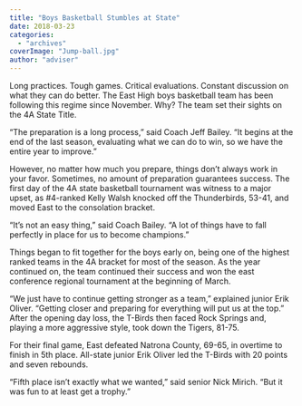 ```yaml
---
title: "Boys Basketball Stumbles at State"
date: 2018-03-23
categories: 
  - "archives"
coverImage: "Jump-ball.jpg"
author: "adviser"
---
```


Long practices. Tough games. Critical evaluations. Constant discussion on what they can do better. The East High boys basketball team has been following this regime since November. Why? The team set their sights on the 4A State Title.

“The preparation is a long process,” said Coach Jeff Bailey. “It begins at the end of the last season, evaluating what we can do to win, so we have the entire year to improve.”

However, no matter how much you prepare, things don’t always work in your favor. Sometimes, no amount of preparation guarantees success. The first day of the 4A state basketball tournament was witness to a major upset, as #4-ranked Kelly Walsh knocked off the Thunderbirds, 53-41, and moved East to the consolation bracket.

“It’s not an easy thing,” said Coach Bailey. “A lot of things have to fall perfectly in place for us to become champions.”

Things began to fit together for the boys early on, being one of the highest ranked teams in the 4A bracket for most of the season. As the year continued on, the team continued their success and won the east conference regional tournament at the beginning of March.

“We just have to continue getting stronger as a team,” explained junior Erik Oliver. “Getting closer and preparing for everything will put us at the top.” After the opening day loss, the T-Birds then faced Rock Springs and, playing a more aggressive style, took down the Tigers, 81-75.

For their final game, East defeated Natrona County, 69-65, in overtime to finish in 5th place. All-state junior Erik Oliver led the T-Birds with 20 points and seven rebounds.

“Fifth place isn’t exactly what we wanted,” said senior Nick Mirich. “But it was fun to at least get a trophy.”
